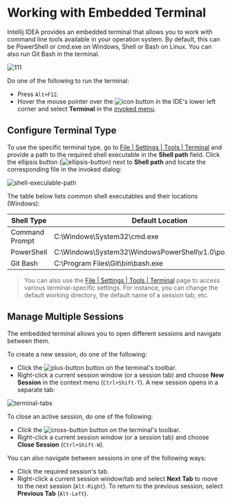# Working with Embedded Terminal

Intellij IDEA provides an embedded terminal that allows you to work with command line tools available in your operation system. By default, this can be PowerShell or cmd.exe on Windows, Shell or Bash on Linux. You can also run Git Bash in the terminal.

![111](https://user-images.githubusercontent.com/35970470/35732900-52fca588-082c-11e8-965d-48b4369c0486.png)

Do one of the following to run the terminal:
* Press ```Alt+F12```.
* Hover the mouse pointer over the ![icon](https://user-images.githubusercontent.com/35970470/35734067-dbfa1f2e-0830-11e8-87bf-f48be1027792.png) button in the IDE's lower left corner and select **Terminal** in the [invoked menu](https://www.jetbrains.com/help/idea/working-with-tool-windows.html#tool_window_quick_access).


## Configure Terminal Type
To use the specific terminal type, go to [File | Settings | Tools | Terminal](https://www.jetbrains.com/help/idea/terminal.html) and provide a path to the required shell executable in the **Shell path** field. Click the ellipsis button (![ellipsis-button](https://user-images.githubusercontent.com/35970470/35767054-6b6532d8-08f5-11e8-97e3-b8e0da50c6a5.png)) next to **Shell path** and locate the corresponding file in the invoked dialog:

![shell-execulable-path](https://user-images.githubusercontent.com/35970470/35766911-0aaec43e-08f2-11e8-87ca-39db9ca44ea3.png)

The table below lists common shell executables and their locations (Windows):

Shell Type | Default Location
------------ | -------------
Command Prompt | C:\Windows\System32\cmd.exe
PowerShell | C:\Windows\System32\WindowsPowerShell\v1.0\powershell.exe
Git Bash | C:\Program Files\Git\bin\bash.exe

> You can also use the [File | Settings | Tools | Terminal](https://www.jetbrains.com/help/idea/terminal.html) page to access various terminal-specific settings. For instance, you can change the default working directory, the default name of a session tab, etc.


## Manage Multiple Sessions
The embedded terminal allows you to open different sessions and navigate between them.

To create a new session, do one of the following:
* Click the ![plus-button](https://user-images.githubusercontent.com/35970470/35767442-63e34c54-08fd-11e8-8f7c-99af774d947c.png) button on the terminal's toolbar.
* Right-click a current session window (or a session tab) and choose **New Session** in the context menu (```Ctrl+Shift-T```).
A new session opens in a separate tab:

![terminal-tabs](https://user-images.githubusercontent.com/35970470/35767570-959bf32a-08ff-11e8-998a-8026f92b2b2e.png)

To close an active session, do one of the following:
* Click the ![cross-button](https://user-images.githubusercontent.com/35970470/35767540-e515b752-08fe-11e8-9347-8ced8e78e229.png) button on the terminal's toolbar.
* Right-click a current session window (or a session tab) and choose **Close Session** (```Ctrl+Shift-W```).

You can also navigate between sessions in one of the following ways:
* Click the required session's tab.
* Right-click a current session window/tab and select **Next Tab** to move to the next session (```Alt-Right```). To return to the previous session, select **Previous Tab** (```Alt-Left```).